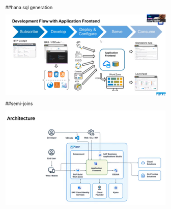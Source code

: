 ##hana sql generation

![sql_ai](../assets/image-3.png)


##semi-joins

![semi-join](../assets/image-4.png)